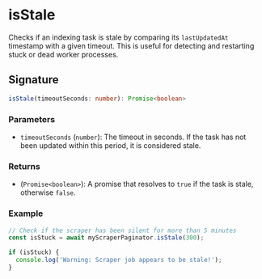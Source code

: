 # isStale

Checks if an indexing task is stale by comparing its `lastUpdatedAt` timestamp with a given timeout. This is useful for detecting and restarting stuck or dead worker processes.

## Signature

```typescript
isStale(timeoutSeconds: number): Promise<boolean>
```

### Parameters

- `timeoutSeconds` (`number`): The timeout in seconds. If the task has not been updated within this period, it is considered stale.

### Returns

- (`Promise<boolean>`): A promise that resolves to `true` if the task is stale, otherwise `false`.

### Example

```typescript
// Check if the scraper has been silent for more than 5 minutes
const isStuck = await myScraperPaginator.isStale(300);

if (isStuck) {
  console.log('Warning: Scraper job appears to be stale!');
}
```
